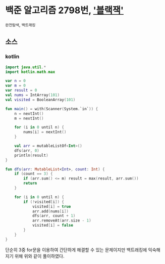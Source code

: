# 백준 알고리즘 2798번, ['블랙잭'](https://www.acmicpc.net/problem/2798)

`완전탐색`, `백트래킹`

## 소스

### kotlin

```kotlin
import java.util.*
import kotlin.math.max

var n = 0
var m = 0
var result = 0
val nums = IntArray(101)
val visited = BooleanArray(101)

fun main() = with(Scanner(System.`in`)) {
    n = nextInt()
    m = nextInt()

    for (i in 0 until n) {
        nums[i] = nextInt()
    }

    val arr = mutableListOf<Int>()
    dfs(arr, 0)
    println(result)
}

fun dfs(arr: MutableList<Int>, count: Int) {
    if (count == 3) {
        if (arr.sum() <= m) result = max(result, arr.sum())
        return
    }

    for (i in 0 until n) {
        if (!visited[i]) {
            visited[i] = true
            arr.add(nums[i])
            dfs(arr, count + 1)
            arr.removeAt(arr.size - 1)
            visited[i] = false
        }
    }
}
```

단순히 3중 for문을 이용하여 간단하게 해결할 수 있는 문제이지만 백트래킹에 익숙해지기 위해 위와 같이 풀이하였다.